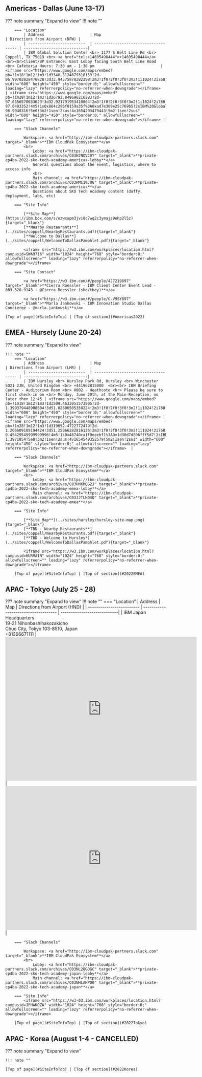 <a name="SiteInfoTop"></a>

## Americas - Dallas (June 13-17)
<a name="2022Americas"></a>
??? note summary "Expand to view"
    !!! note ""

        === "Location"
            | Address                    | Map                                  | Directions from Airport (DFW) |
            | -------------------------  | ------------------------------------ | ----------------------------|
            | IBM Global Solution Center <br> 1177 S Belt Line Rd <br> Coppell, TX 75019 <br> <a href="tel:+14695498444">+14695498444</a> <br><br>Client/BP Entrance: East Lobby facing South Belt Line Road <br> Cafeteria Hours: 7:30 am - 1:30 pm                             | <iframe src="https://www.google.com/maps/embed?pb=!1m18!1m12!1m3!1d3348.3124679318153!2d-96.99702028478828!3d32.94275878282298!2m3!1f0!2f0!3f0!3m2!1i1024!2i768!4f13.1!3m3!1m2!1s0x864c296f0159a35f%3A0xad7e309e25c769b5!2sIBM%20Global%20Solution%20Center!5e0!3m2!1sen!2sus!4v1654289898733!5m2!1sen!2sus" width="600" height="450" style="border:0;" allowfullscreen="" loading="lazy" referrerpolicy="no-referrer-when-downgrade"></iframe>  | <iframe src="https://www.google.com/maps/embed?pb=!1m28!1m12!1m3!1d26792.849696216283!2d-97.0356570033623!3d32.921791953410064!2m3!1f0!2f0!3f0!3m2!1i1024!2i768!4f13.1!4m13!3e0!4m5!1s0x864c2a660d222aa7%3A0x73323f5e067d201c!2sDFW%20International%20Airport%20(DFW)%2C%20Aviation%20Drive%2C%20DFW%20Airport%2C%20TX!3m2!1d32.8998091!2d-97.0403352!4m5!1s0x864c296f0159a35f%3A0xad7e309e25c769b5!2sIBM%20Global%20Solution%20Center%201177%20S%20Belt%20Line%20Rd%20Coppell%2C%20TX%2075019!3m2!1d32.9427543!2d-96.9948316!5e0!3m2!1sen!2sus!4v1654293479443!5m2!1sen!2sus" width="600" height="450" style="border:0;" allowfullscreen="" loading="lazy" referrerpolicy="no-referrer-when-downgrade"></iframe> |

        === "Slack Channels"

            Workspace: <a href="http://ibm-cloudpak-partners.slack.com" target="_blank">**IBM CloudPak Ecosystem**</a>  
            <br>
                Lobby: <a href="https://ibm-cloudpak-partners.slack.com/archives/C03H2NQVC0Y" target="_blank">**private-cp4ba-2022-sko-tech-academy-americas-lobby**</a>  
                General questions about the event, logistics, where to access info  
                <br>
                Main channel: <a href="https://ibm-cloudpak-partners.slack.com/archives/C03HMC19JQ6" target="_blank">**private-cp4ba-2022-sko-tech-academy-americas**</a>  
                Questions about SKO Tech Academy content (daffy, deployment, labs, etc)  

        === "Site Info"
        
            [**Site Map**](https://ibm.box.com/s/ozwxupm3jvi8c7wq2c3ymajs9ehp2l5z){target="_blank"}  
            [**Nearby Restaurants**](../sites/coppell/NearbyRestaurants.pdf){target="_blank"}  
            [**Welcome to Dallas**](../sites/coppell/WelcomeToDallasPamphlet.pdf){target="_blank"}  

            <iframe src="https://w3.ibm.com/workplaces/location.html?campusid=SWA9716" width="1024" height="768" style="border:0;" allowfullscreen="" loading="lazy" referrerpolicy="no-referrer-when-downgrade"></iframe>  
        
        === "Site Contact"

            <a href="https://w3.ibm.com/#/people/4J7219897" target="_blank">**Cierra Roessler - IBM Client Center Event Lead - 803.528.9143 - @Cierra Roessler (she/they)**</a>
          
            <a href="https://w3.ibm.com/#/people/C-V9SY897" target="_blank">**Marla Jankowski - IBM Innovation Studio Dallas Concierge - @marla.jankowski**</a>

    [Top of page](#SiteInfoTop) | [Top of section](#Americas2022)


## EMEA - Hursely (June 20-24)
<a name="2022EMEA"></a>
??? note summary "Expand to view"

    !!! note ""
        === "Location"
            | Address                    | Map                                  | Directions from Airport (LHR) |
            | -------------------------  | ------------------------------------ | ----------------------------|
            | IBM Hursley <br> Hursley Park Rd, Hursley <br> Winchester SO21 2JN, United Kingdom <br> +441962815000  <br><br> IBM Briefing Center - Auditorium Room <br> H002 - Heathcote <br> Please be sure to first check-in on <br> Monday, June 20th, at the Main Reception, no later then 12:45 | <iframe src="https://www.google.com/maps/embed?pb=!1m18!1m12!1m3!1d2509.4632053573805!2d-1.399379448908604!3d51.02606505350224!2m3!1f0!2f0!3f0!3m2!1i1024!2i768!4f13.1!3m3!1m2!1s0x48740ca1f9eeebf1%3A0x1d30d7d806fff5d7!2sIBM!5e0!3m2!1sen!2sus!4v1654549604095!5m2!1sen!2sus" width="600" height="450" style="border:0;" allowfullscreen="" loading="lazy" referrerpolicy="no-referrer-when-downgrade"></iframe> | <iframe src="https://www.google.com/maps/embed?pb=!1m28!1m12!1m3!1d319652.4722772479!2d-1.206609109194424!3d51.25066282816136!2m3!1f0!2f0!3f0!3m2!1i1024!2i768!4f13.1!4m13!3e0!4m5!1s0x48767234cdc56de9%3A0x8fe7535543f64167!2sHeathrow%20Airport%2C%20Longford%20TW6%2C%20United%20Kingdom!3m2!1d51.4700223!2d-0.45429549999999996!4m5!1s0x48740ca1f9eeebf1%3A0x1d30d7d806fff5d7!2sIBM%2C%20Hursley%20Park%20Rd%2C%20Hursley%2C%20Winchester%20SO21%202JN%2C%20United%20Kingdom!3m2!1d51.0260617!2d-1.3971854!5e0!3m2!1sen!2sus!4v1654549352579!5m2!1sen!2sus" width="600" height="450" style="border:0;" allowfullscreen="" loading="lazy" referrerpolicy="no-referrer-when-downgrade"></iframe>  |

        === "Slack Channels"

            Workspace: <a href="http://ibm-cloudpak-partners.slack.com" target="_blank">**IBM CloudPak Ecosystem**</a>  
            <br>
                Lobby: <a href="https://ibm-cloudpak-partners.slack.com/archives/C03HNKMQG2J" target="_blank">**private-cp4ba-2022-sko-tech-academy-emea-lobby**</a>  
                Main channel: <a href="https://ibm-cloudpak-partners.slack.com/archives/C03JJTLN04Q" target="_blank">**private-cp4ba-2022-sko-tech-academy-emea**</a>  

        === "Site Info"
        
            [**Site Map**](../sites/hursley/hursley-site-map.png){target="_blank"}  
            [**TBD - Nearby Restaurants**](../sites/coppell/NearbyRestaurants.pdf){target="_blank"}  
            [**TBD - Welcome to Hursley*](../sites/coppell/WelcomeToDallasPamphlet.pdf){target="_blank"}  

            <iframe src="https://w3.ibm.com/workplaces/location.html?campusid=HURMAIN" width="1024" height="768" style="border:0;" allowfullscreen="" loading="lazy" referrerpolicy="no-referrer-when-downgrade"></iframe>  
                
        [Top of page](#SiteInfoTop) | [Top of section](#2022EMEA)


## APAC - Tokyo (July 25 - 28)
<a name="2022Tokyo"></a>
??? note summary "Expand to view"
    !!! note ""
        === "Location"
            | Address                    | Map                                  | Directions from Airport (HND) |
            | -------------------------  | ------------------------------------ | ----------------------------|
            | IBM Japan Headquarters <br> 19-21 Nihonbashihakozakicho <br> Chuo City, Tokyo 103-8510, Japan <br> +81366671111 | <iframe src="https://www.google.com/maps/embed?pb=!1m18!1m12!1m3!1d25929.965889346513!2d139.75568609239937!3d35.670950790242635!2m3!1f0!2f0!3f0!3m2!1i1024!2i768!4f13.1!3m3!1m2!1s0x601889439bb79c1b%3A0x12dc0bcd65c5bec0!2sIBM%20Japan%20Headquarters!5e0!3m2!1sen!2sus!4v1657681307531!5m2!1sen!2sus" width="600" height="450" style="border:0;" allowfullscreen="" loading="lazy" referrerpolicy="no-referrer-when-downgrade"></iframe>| <iframe src="https://www.google.com/maps/embed?pb=!1m28!1m12!1m3!1d103792.4759169447!2d139.68557941824577!3d35.61503164075302!2m3!1f0!2f0!3f0!3m2!1i1024!2i768!4f13.1!4m13!3e3!4m5!1s0x6018640ba43192e3%3A0xd32c3a9d146f8df!2sHND%2C%20Hanedakuko%2C%20Ota%20City%2C%20Tokyo%2C%20Japan!3m2!1d35.5493932!2d139.7798386!4m5!1s0x601889439bb79c1b%3A0x12dc0bcd65c5bec0!2sIBM%20Japan%20Headquarters%2C%2019-21%20Nihonbashihakozakicho%2C%20Chuo%20City%2C%20Tokyo%20103-8510%2C%20Japan!3m2!1d35.6785417!2d139.7871238!5e0!3m2!1sen!2sus!4v1657681815358!5m2!1sen!2sus" width="600" height="450" style="border:0;" allowfullscreen="" loading="lazy" referrerpolicy="no-referrer-when-downgrade"></iframe>  |

        === "Slack Channels"

            Workspace: <a href="http://ibm-cloudpak-partners.slack.com" target="_blank">**IBM CloudPak Ecosystem**</a>  
            <br>
                Lobby: <a href="https://ibm-cloudpak-partners.slack.com/archives/C03NL28GDGC" target="_blank">**private-cp4ba-2022-sko-tech-academy-japan-lobby**</a>  
                Main channel: <a href="https://ibm-cloudpak-partners.slack.com/archives/C03NHLAHPD0" target="_blank">**private-cp4ba-2022-sko-tech-academy-japan**</a>  

        === "Site Info"
            <iframe src="https://w3-03.ibm.com/workplaces/location.html?campusid=JPHAKOZA" width="1024" height="768" style="border:0;" allowfullscreen="" loading="lazy" referrerpolicy="no-referrer-when-downgrade"></iframe>  
                    
        [Top of page](#SiteInfoTop) | [Top of section](#2022Tokyo)
                
                
## APAC - Korea (August 1-4 - CANCELLED)
<a name="2022Korea"></a>
??? note summary "Expand to view"

    !!! note ""

    [Top of page](#SiteInfoTop) | [Top of section](#2022Korea)

